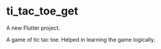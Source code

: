 # ti_tac_toe_get

A new Flutter project.

A game of tic tac toe. Helped in learning the game logically.
